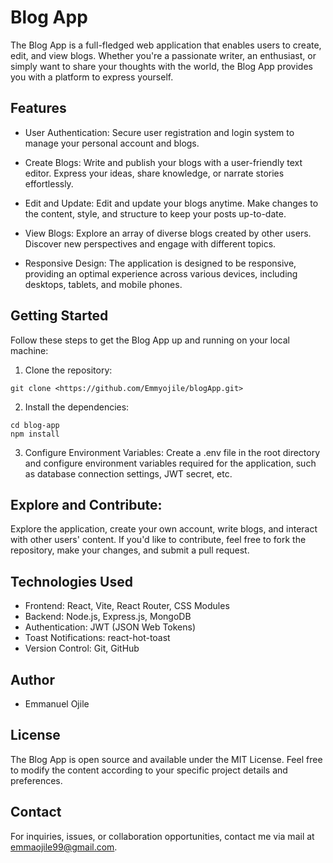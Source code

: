 # Blog App

The Blog App is a full-fledged web application that enables users to create, edit, and view blogs. Whether you're a passionate writer, an enthusiast, or simply want to share your thoughts with the world, the Blog App provides you with a platform to express yourself.

## Features
- User Authentication: Secure user registration and login system to manage your personal account and blogs.

- Create Blogs: Write and publish your blogs with a user-friendly text editor. Express your ideas, share knowledge, or narrate stories effortlessly.

- Edit and Update: Edit and update your blogs anytime. Make changes to the content, style, and structure to keep your posts up-to-date.

- View Blogs: Explore an array of diverse blogs created by other users. Discover new perspectives and engage with different topics.

- Responsive Design: The application is designed to be responsive, providing an optimal experience across various devices, including desktops, tablets, and mobile phones.

## Getting Started
Follow these steps to get the Blog App up and running on your local machine:

1. Clone the repository:
```shell
git clone <https://github.com/Emmyojile/blogApp.git>
```

2. Install the dependencies:
```shell
cd blog-app
npm install
```

3. Configure Environment Variables: 
Create a .env file in the root directory and configure environment variables required for the application, such as database connection settings, JWT secret, etc.


## Explore and Contribute: 
Explore the application, create your own account, write blogs, and interact with other users' content. If you'd like to contribute, feel free to fork the repository, make your changes, and submit a pull request.

## Technologies Used
- Frontend: React, Vite, React Router, CSS Modules
- Backend: Node.js, Express.js, MongoDB
- Authentication: JWT (JSON Web Tokens)
- Toast Notifications: react-hot-toast
- Version Control: Git, GitHub

## Author
- Emmanuel Ojile

## License
The Blog App is open source and available under the MIT License.
Feel free to modify the content according to your specific project details and preferences.

## Contact
For inquiries, issues, or collaboration opportunities, contact me via mail at emmaojile99@gmail.com.